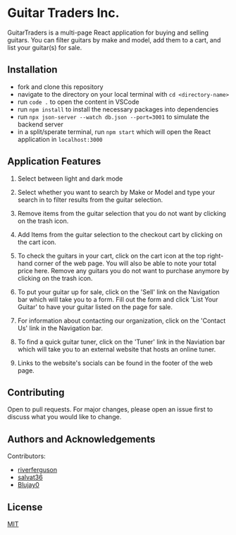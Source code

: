 # Guitar Traders Inc.
GuitarTraders is a multi-page React application for buying and selling guitars. You can filter guitars by make and model, add them to a cart, and list your guitar(s) for sale.

## Installation
* fork and clone this repository
* navigate to the directory on your local terminal with `cd <directory-name>`
* run `code .` to open the content in VSCode
* run `npm install` to install the necessary packages into dependencies
* run `npx json-server --watch db.json --port=3001` to simulate the backend server
* in a split/sperate terminal, run `npm start` which will open the React application in `localhost:3000`

## Application Features
1. Select between light and dark mode

2. Select whether you want to search by Make or Model and type your search in to filter results from the guitar selection.
3. Remove items from the guitar selection that you do not want by clicking on the trash icon.
4. Add Items from the guitar selection to the checkout cart by clicking on the cart icon.
5. To check the guitars in your cart, click on the cart icon at the top right-hand corner of the web page. You will also be able to note your total price here. 
Remove any guitars you do not want to purchase anymore by clicking on the trash icon.
7. To put your guitar up for sale, click on the 'Sell' link on the Navigation bar which will take you to a form. Fill out the form and click 'List Your Guitar' to have your guitar listed on the page for sale.
8. For information about contacting our organization, click on the 'Contact Us' link in the Navigation bar.
9. To find a quick guitar tuner, click on the 'Tuner' link in the Naviation bar which will take you to an external website that hosts an online tuner.
10. Links to the website's socials can be found in the footer of the web page.

## Contributing
Open to pull requests. For major changes, please open an issue first to discuss what you would like to change.

## Authors and Acknowledgements
Contributors:
* [riverferguson](https://github.com/riverferguson)
* [salvat36](https://github.com/salvat36)
* [Blujay0](https://github.com/Blujay0)

## License
[MIT](https://choosealicense.com/licenses/mit/)